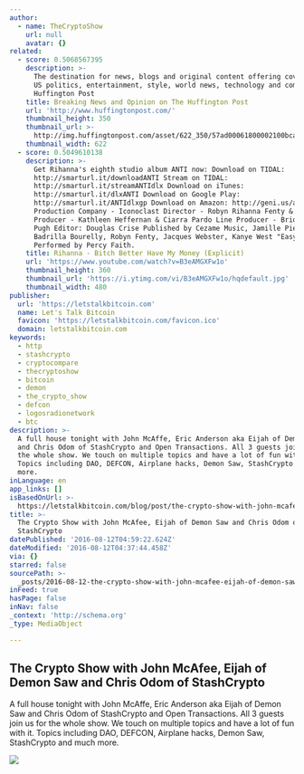 ```yaml
---
author:
  - name: TheCryptoShow
    url: null
    avatar: {}
related:
  - score: 0.5068567395
    description: >-
      The destination for news, blogs and original content offering coverage of
      US politics, entertainment, style, world news, technology and comedy -
      Huffington Post
    title: Breaking News and Opinion on The Huffington Post
    url: 'http://www.huffingtonpost.com/'
    thumbnail_height: 350
    thumbnail_url: >-
      http://img.huffingtonpost.com/asset/622_350/57ad00061800002100bca4ef.jpeg?cache=p6bscc9i5k
    thumbnail_width: 622
  - score: 0.5049610138
    description: >-
      Get Rihanna's eighth studio album ANTI now: Download on TIDAL:
      http://smarturl.it/downloadANTI Stream on TIDAL:
      http://smarturl.it/streamANTIdlx Download on iTunes:
      http://smarturl.it/dlxANTI Download on Google Play:
      http://smarturl.it/ANTIdlxgp Download on Amazon: http://geni.us/amzANTI
      Production Company - Iconoclast Director - Robyn Rihanna Fenty & MegaForce
      Producer - Kathleen Heffernan & Ciarra Pardo Line Producer - Bridgitte
      Pugh Editor: Douglas Crise Published by Cezame Music, Jamille Pierre,
      Badrilla Bourelly, Robyn Fenty, Jacques Webster, Kanye West "Easy to Love"
      Performed by Percy Faith.
    title: Rihanna - Bitch Better Have My Money (Explicit)
    url: 'https://www.youtube.com/watch?v=B3eAMGXFw1o'
    thumbnail_height: 360
    thumbnail_url: 'https://i.ytimg.com/vi/B3eAMGXFw1o/hqdefault.jpg'
    thumbnail_width: 480
publisher:
  url: 'https://letstalkbitcoin.com'
  name: Let's Talk Bitcoin
  favicon: 'https://letstalkbitcoin.com/favicon.ico'
  domain: letstalkbitcoin.com
keywords:
  - http
  - stashcrypto
  - cryptocompare
  - thecryptoshow
  - bitcoin
  - demon
  - the_crypto_show
  - defcon
  - logosradionetwork
  - btc
description: >-
  A full house tonight with John McAffe, Eric Anderson aka Eijah of Demon Saw
  and Chris Odom of StashCrypto and Open Transactions. All 3 guests join us for
  the whole show. We touch on multiple topics and have a lot of fun with it.
  Topics including DAO, DEFCON, Airplane hacks, Demon Saw, StashCrypto and much
  more.
inLanguage: en
app_links: []
isBasedOnUrl: >-
  https://letstalkbitcoin.com/blog/post/the-crypto-show-with-john-mcafee-eijah-of-demon-saw-and-chris-odom-of-stashcrypto
title: >-
  The Crypto Show with John McAfee, Eijah of Demon Saw and Chris Odom of
  StashCrypto
datePublished: '2016-08-12T04:59:22.624Z'
dateModified: '2016-08-12T04:37:44.458Z'
via: {}
starred: false
sourcePath: >-
  _posts/2016-08-12-the-crypto-show-with-john-mcafee-eijah-of-demon-saw-and-chr.md
inFeed: true
hasPage: false
inNav: false
_context: 'http://schema.org'
_type: MediaObject

---
```

<article style=""><h1>The Crypto Show with John McAfee, Eijah of Demon Saw and Chris Odom of StashCrypto</h1><p>A full house tonight with John McAffe, Eric Anderson aka Eijah of Demon Saw and Chris Odom of StashCrypto and Open Transactions. All 3 guests join us for the whole show. We touch on multiple topics and have a lot of fun with it. Topics including DAO, DEFCON, Airplane hacks, Demon Saw, StashCrypto and much more.</p><img src="https://letstalkbitcoin.com/files/blogs/1888-4b104e39b8ef6a38768105919aee87dbc47ba407b6b8384a6f2987b041fb612d.jpg" /></article>